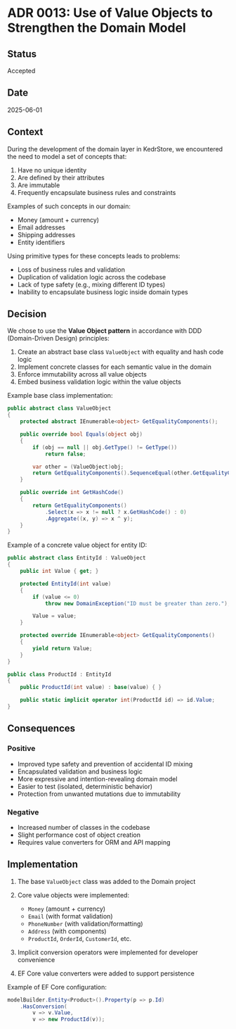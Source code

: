 ﻿# ADR 0013: Use of Value Objects to Strengthen the Domain Model

## Status
Accepted

## Date
2025-06-01

## Context

During the development of the domain layer in KedrStore, we encountered the need to model a set of concepts that:

1. Have no unique identity  
2. Are defined by their attributes  
3. Are immutable  
4. Frequently encapsulate business rules and constraints  

Examples of such concepts in our domain:

- Money (amount + currency)  
- Email addresses  
- Shipping addresses  
- Entity identifiers  

Using primitive types for these concepts leads to problems:

- Loss of business rules and validation  
- Duplication of validation logic across the codebase  
- Lack of type safety (e.g., mixing different ID types)  
- Inability to encapsulate business logic inside domain types  

## Decision

We chose to use the **Value Object pattern** in accordance with DDD (Domain-Driven Design) principles:

1. Create an abstract base class `ValueObject` with equality and hash code logic  
2. Implement concrete classes for each semantic value in the domain  
3. Enforce immutability across all value objects  
4. Embed business validation logic within the value objects  

Example base class implementation:

```csharp
public abstract class ValueObject
{
    protected abstract IEnumerable<object> GetEqualityComponents();

    public override bool Equals(object obj)
    {
        if (obj == null || obj.GetType() != GetType())
            return false;

        var other = (ValueObject)obj;
        return GetEqualityComponents().SequenceEqual(other.GetEqualityComponents());
    }

    public override int GetHashCode()
    {
        return GetEqualityComponents()
            .Select(x => x != null ? x.GetHashCode() : 0)
            .Aggregate((x, y) => x ^ y);
    }
}
```

Example of a concrete value object for entity ID:

```csharp
public abstract class EntityId : ValueObject
{
    public int Value { get; }

    protected EntityId(int value)
    {
        if (value <= 0)
            throw new DomainException("ID must be greater than zero.");

        Value = value;
    }

    protected override IEnumerable<object> GetEqualityComponents()
    {
        yield return Value;
    }
}

public class ProductId : EntityId
{
    public ProductId(int value) : base(value) { }

    public static implicit operator int(ProductId id) => id.Value;
}
```

## Consequences

### Positive

- Improved type safety and prevention of accidental ID mixing  
- Encapsulated validation and business logic  
- More expressive and intention-revealing domain model  
- Easier to test (isolated, deterministic behavior)  
- Protection from unwanted mutations due to immutability  

### Negative

- Increased number of classes in the codebase  
- Slight performance cost of object creation  
- Requires value converters for ORM and API mapping  

## Implementation

1. The base `ValueObject` class was added to the Domain project  
2. Core value objects were implemented:  
   - `Money` (amount + currency)  
   - `Email` (with format validation)  
   - `PhoneNumber` (with validation/formatting)  
   - `Address` (with components)  
   - `ProductId`, `OrderId`, `CustomerId`, etc.  

3. Implicit conversion operators were implemented for developer convenience  
4. EF Core value converters were added to support persistence  

Example of EF Core configuration:

```csharp
modelBuilder.Entity<Product>().Property(p => p.Id)
    .HasConversion(
        v => v.Value,
        v => new ProductId(v));
```
